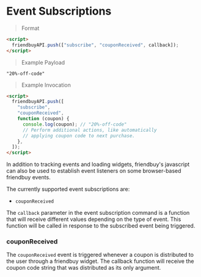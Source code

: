 # Event Subscriptions

> Format

```html
<script>
  friendbuyAPI.push(["subscribe", "couponReceived", callback]);
</script>
```

> Example Payload

```text
"20%-off-code"
```

> Example Invocation

```html
<script>
  friendbuyAPI.push([
    "subscribe",
    "couponReceived",
    function (coupon) {
      console.log(coupon); // "20%-off-code"
      // Perform additional actions, like automatically
      // applying coupon code to next purchase.
    },
  ]);
</script>
```

In addition to tracking events and loading widgets, friendbuy's javascript can also be used to establish event listeners on some browser-based friendbuy events.

The currently supported event subscriptions are:

- `couponReceived`

The `callback` parameter in the event subscription command is a function that will receive different values depending on the type of event. This function will be called in response to the subscribed event being triggered.

### couponReceived

The `couponReceived` event is triggered whenever a coupon is distributed to the user through a friendbuy widget. The callback function will receive the coupon code string that was distributed as its only argument.
